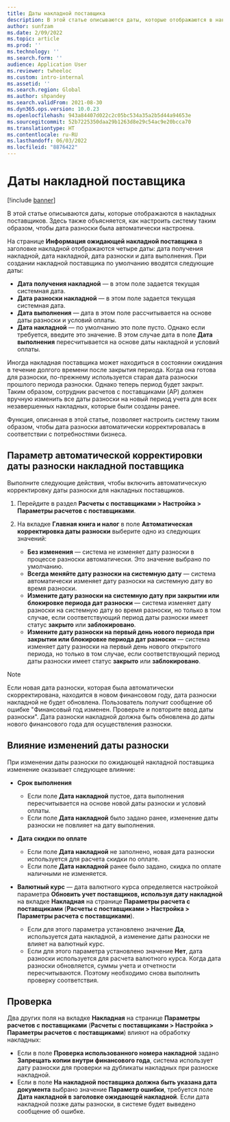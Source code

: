 ```yaml
---
title: Даты накладной поставщика
description: В этой статье описываются даты, которые отображаются в накладных поставщиков. Здесь также объясняется, как настроить систему таким образом, чтобы дата разноски была автоматически настроена.
author: sunfzam
ms.date: 2/09/2022
ms.topic: article
ms.prod: ''
ms.technology: ''
ms.search.form: ''
audience: Application User
ms.reviewer: twheeloc
ms.custom: intro-internal
ms.assetid: ''
ms.search.region: Global
ms.author: shpandey
ms.search.validFrom: 2021-08-30
ms.dyn365.ops.version: 10.0.23
ms.openlocfilehash: 943a84407d022c2c05bc534a35a2b5d44a94653e
ms.sourcegitcommit: 52b7225350daa29b1263d8e29c54ac9e20bcca70
ms.translationtype: HT
ms.contentlocale: ru-RU
ms.lasthandoff: 06/03/2022
ms.locfileid: "8876422"
---
```

# <a name="vendor-invoice-dates"></a>Даты накладной поставщика

[!include [banner](../includes/banner.md)]

В этой статье описываются даты, которые отображаются в накладных поставщиков. Здесь также объясняется, как настроить систему таким образом, чтобы дата разноски была автоматически настроена.

На странице **Информация ожидающей накладной поставщика** в заголовке накладной отображаются четыре даты: дата получения накладной, дата накладной, дата разноски и дата выполнения. При создании накладной поставщика по умолчанию вводятся следующие даты:

- **Дата получения накладной** — в этом поле задается текущая системная дата.
- **Дата разноски накладной** — в этом поле задается текущая системная дата. 
- **Дата выполнения** — дата в этом поле рассчитывается на основе даты разноски и условий оплаты.
- **Дата накладной** — по умолчанию это поле пусто. Однако если требуется, введите это значение. В этом случае дата в поле **Дата выполнения** пересчитывается на основе даты накладной и условий оплаты.

Иногда накладная поставщика может находиться в состоянии ожидания в течение долгого времени после закрытия периода. Когда она готова для разноски, по-прежнему используется старая дата разноски прошлого периода разноски. Однако теперь период будет закрыт. Таким образом, сотрудник расчетов с поставщиками (AP) должен вручную изменить все даты разноски на новый период учета для всех незавершенных накладных, которые были созданы ранее.

Функция, описанная в этой статье, позволяет настроить систему таким образом, чтобы дата разноски автоматически корректировалась в соответствии с потребностями бизнеса.

## <a name="parameter-for-automatically-adjusting-the-vendor-invoice-posting-date"></a>Параметр автоматической корректировки даты разноски накладной поставщика

Выполните следующие действия, чтобы включить автоматическую корректировку даты разноски для накладных поставщиков.

1.  Перейдите в раздел **Расчеты с поставщиками \> Настройка \> Параметры расчетов с поставщиками**.
2.  На вкладке **Главная книга и налог** в поле **Автоматическая корректировка даты разноски** выберите одно из следующих значений:

    - **Без изменения** — система не изменяет дату разноски в процессе разноски автоматически. Это значение выбрано по умолчанию.
    - **Всегда меняйте дату разноски на системную дату** — система автоматически изменяет дату разноски на системную дату во время разноски.
    - **Измените дату разноски на системную дату при закрытии или блокировке периода дат разноски** — система изменяет дату разноски на системную дату во время разноски, но только в том случае, если соответствующий период даты разноски имеет статус **закрыто** или **заблокировано**.
    - **Измените дату разноски на первый день нового периода при закрытии или блокировке периода дат разноски** — система изменяет дату разноски на первый день нового открытого периода, но только в том случае, если соответствующий период даты разноски имеет статус **закрыто** или **заблокировано**.

> [!NOTE]
> Если новая дата разноски, которая была автоматически скорректирована, находится в новом финансовом году, дата разноски накладной не будет обновлена. Пользователь получит сообщение об ошибке "Финансовый год изменен. Проверьте и повторите ввод даты разноски". Дата разноски накладной должна быть обновлена до даты нового финансового года для осуществления разноски.

## <a name="impact-of-posting-date-changes"></a>Влияние изменений даты разноски

При изменении даты разноски по ожидающей накладной поставщика изменение оказывает следующее влияние:

- **Срок выполнения**

    - Если поле **Дата накладной** пустое, дата выполнения пересчитывается на основе новой даты разноски и условий оплаты.
    - Если поле **Дата накладной** было задано ранее, изменение даты разноски не повлияет на дату выполнения.

- **Дата скидки по оплате**

    - Если поле **Дата накладной** не заполнено, новая дата разноски используется для расчета скидки по оплате.
    - Если поле **Дата накладной** ранее было задано, скидка по оплате наличными не изменяется.

- **Валютный курс** — дата валютного курса определяется настройкой параметра **Обновить учет поставщиков, используя дату накладной** на вкладке **Накладная** на странице **Параметры расчета с поставщиками** (**Расчеты с поставщиками \> Настройка \> Параметры расчета с поставщиками**).

    - Если для этого параметра установлено значение **Да**, используется дата накладной, а изменение даты разноски не влияет на валютный курс.
    - Если для этого параметра установлено значение **Нет**, дата разноски используется для расчета валютного курса. Когда дата разноски обновляется, суммы учета и отчетности пересчитываются. Поэтому необходимо снова выполнить проверку соответствия.

## <a name="validation"></a>Проверка

Два других поля на вкладке **Накладная** на странице **Параметры расчетов с поставщиками** (**Расчеты с поставщиками \> Настройка \> Параметры расчетов с поставщиками**) влияют на обработку накладных:

- Если в поле **Проверка использованного номера накладной** задано **Запрещать копии внутри финансового года**, система использует дату разноски для проверки на дубликаты накладных при разноске накладной.
- Если в поле **На накладной поставщика должна быть указана дата документа** выбрано значение **Параметр ошибки**, требуется поле **Дата накладной в заголовке ожидающей накладной**. Если дата накладной позже даты разноски, в системе будет выведено сообщение об ошибке.
